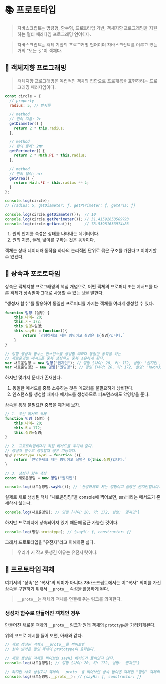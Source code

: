# 📚 프로토타입

> 자바스크립트는 명령형, 함수형, 프로토타입 기반, 객체지향 프로그래밍을 지원하는 멀티 패러다임 프로그래밍 언어이다.

> 자바스크립트는 객체 기반의 프로그래밍 언어이며 자바스크립트를 이루고 있는 거의 "모든 것"이 객체다.


## 🎀 객체지향 프로그래밍
> 객체지향 프로그래밍은 독립적인 객체의 집합으로 프로개름을 표현하려는 프로그래밍 패러다임이다.


```js
const circle = {
  // property
  radius: 5, // 반지름

  // method
  // 원의 지름: 2r
  getDiameter() {
    return 2 * this.radius;
  },

  // method
  // 원의 둘레: 2πr
  getPerimeter() {
    return 2 * Math.PI * this.radius;
  },

  // method
  // 원의 넓이: πrr
  getArea() {
    return Math.PI * this.radius ** 2;
  }
};

console.log(circle);
// {radius: 5, getDiameter: ƒ, getPerimeter: ƒ, getArea: ƒ}

console.log(circle.getDiameter());  // 10
console.log(circle.getPerimeter()); // 31.41592653589793
console.log(circle.getArea());      // 78.53981633974483
```

1. 원의 반지름 속성은 상태를 나타내는 데이터이다.
2. 원의 지름, 둘레, 넓이를 구하는 것은 동작이다.

객체는 상태 데이터와 동작을 하나의 논리적인 단위로 묶은 구조를 가진다고 이야기할 수 있겠다.

## 🎀 상속과 포로토타입

상속은 객체지향 프로그래밍의 핵심 개념으로, 어떤 객체의 프로퍼티 또는 메서드를 다른 객체가 상속받아 그대로 사용할 수 있는 것을 말한다.

"생성자 함수"를 활용하여 동일한 프로퍼티를 가지는 객체를 여러개 생성할 수 있다.


```js
function 밍밍 (실명) {
    this.나이= 20;
    this.키= 172;
    this.실명=실명;
    this.sayHi = function(){
        return `안녕하세요 저는 밍밍이고 실명은 ${실명}입니다.`
    }
}

// 밍밍 생성자 함수는 인스턴스를 생성할 때마다 동일한 동작을 하는
// 새로운밍밍 메서드를 중복 생성하고 중복 소유하게 된다.
var 새로운밍밍 = new 밍밍("권지민"); // 밍밍 {나이: 20, 키: 172, 실명: '권지민', sayHi: ƒ}
var 새로운밍밍2 = new 밍밍("권밍밍"); // 밍밍 {나이: 20, 키: 172, 실명: 'KwonJimin', sayHi: ƒ}
```

하지만 몇가지 문제가 존재한다.

1. 동일한 메서드를 중복 소유하는 것은 메모리를 불필요하게 낭비한다.
2. 인스턴스를 생성할 때마다 메서드를 생성하므로 퍼포먼스에도 악영향을 준다.


상속을 통해 불필요한 중복을 제거해 보자.

```js
// 1. 우선 메서드 삭제
function 밍밍 (실명) {
    this.나이= 20;
    this.키= 172;
    this.실명=실명;
}

// 2. 프로토타입에다가 직접 메서드를 추가해 준다.
// 생성자 함수로 생성할때 공유 가능하다.
밍밍.prototype.sayHi = function (){
    return `안녕하세요 저는 밍밍이고 실명은 ${this.실명}입니다.`
}

// 3. 생성자 함수 생성
const 새로운밍밍 = new 밍밍("권지민")

console.log(새로운밍밍.sayHi()); // '안녕하세요 저는 밍밍이고 실명은 권지민입니다.'
```

실제로 새로 생성된 객체 "새로운밍밍"을 console에 찍어보면, sayHi라는 메서드가 존재하지 않는다.
```js
console.log(새로운밍밍); // 밍밍 {나이: 20, 키: 172, 실명: '권지민'}
```

하지만 프로퍼티에 상속되어져 있기 때문에 접근 가능한 것이다.
```js
console.log(밍밍.prototype); // {sayHi: ƒ, constructor: ƒ}
```

그래서 프로토타입을 "유전자"라고 이해하면 쉽다.

> 우리가 키 작고 못생긴 이유는 유전자 탓이다.



## 🎀 프로토타입 객체


여기서의 "상속"은 "복사"의 의미가 아니다. 자바스크립트에서는 이 "복사" 의미를 가진 상속을 구현하기 위해서 `__proto__` 속성을 활용하게 된다.

> `__proto__`는 객체와 객체를 연결해 주는 링크를 의미한다.

### 생성자 함수로 만들어진 객체인 경우
만들어진 새로운 객체의 `__proto__` 링크가 원래 객체의 `prototype`을 가리키게된다.

위의 코드로 예시를 들어 보면, 아래와 같다.
```js
// 새로 생성된 객체의 __proto__를 찍어보면
// 상속 받아온 밍밍 객체의 prototype이 출력된다.

// 새로 생성된 객체를 찍어보면 sayHi 메서드가 들어있지 않다.
console.log(새로운밍밍); // 밍밍 {나이: 20, 키: 172, 실명: '권지민'}

// 하지만 새로 생성도니 객체의 __proto__를 찍어보면 상속 받아온 객체인 "밍밍" 객체의 prototype을 가리키고 있기 때문에, sayHi 메서드가 출력된다.
console.log(새로운밍밍.__proto__); // {sayHi: ƒ, constructor: ƒ}
```
